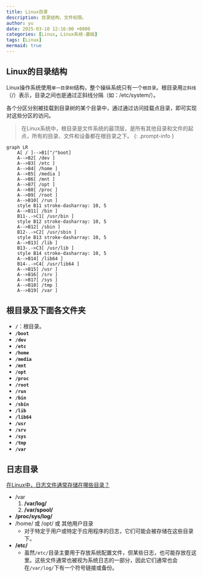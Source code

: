 ```yaml
---
title: Linux目录
description: 目录结构、文件权限。
author: yu
date: 2025-03-10 12:16:00 +0800
categories: [Linux, Linux系统-基础]
tags: [Linux]
mermaid: true
---
```


## Linux的目录结构

Linux操作系统使用`单一目录树`结构，整个操纵系统只有一个`根目录`。根目录用`正斜线`（/）表示，目录之间也是通过正斜线分隔（如：/etc/system/）。

各个分区分别被挂载到目录树的某个目录中，通过通过访问挂载点目录，即可实现对这些分区的访问。

> 在Linux系统中，根目录是文件系统的最顶层，是所有其他目录和文件的起点，所有的目录、文件和设备都在根目录之下。
{: .prompt-info }

```mermaid
graph LR
	A[ / ]-->B1["/"boot]
	A-->B2[ /dev ]
	A-->B3[ /etc ]
	A-->B4[ /home ]
	A-->B5[ /media ]
	A-->B6[ /mnt ]
	A-->B7[ /opt ]
	A-->B8[ /proc ]
	A-->B9[ /root ]
	A-->B10[ /run ]
	style B11 stroke-dasharray: 10, 5
	A-->B11[ /bin ]
	B11-.->C1[ /usr/bin ]
	style B12 stroke-dasharray: 10, 5
	A-->B12[ /sbin ]
	B12-.->C2[ /usr/sbin ]
	style B13 stroke-dasharray: 10, 5
	A-->B13[ /lib ]
	B13-.->C3[ /usr/lib ]
	style B14 stroke-dasharray: 10, 5
	A-->B14[ /lib64 ]
	B14-.->C4[ /usr/lib64 ]
	A-->B15[ /usr ]
	A-->B16[ /srv ]
	A-->B17[ /sys ]
	A-->B18[ /tmp ]
	A-->B19[ /var ]
```

## 根目录及下面各文件夹

- **`/`**：根目录。
- **`/boot`**
- **`/dev`**
- **`/etc`**
- **`/home`**
- **`/media`**
- **`/mnt`**
- **`/opt`**
- **`/proc`**
- **`/root`**
- **`/run`**
- **`/bin`**
- **`/sbin`**
- **`/lib`**
- **`/lib64`**
- **`/usr`**
- **`/srv`**
- **`/sys`**
- **`/tmp`**
- **`/var`**


## 日志目录

[在Linux中，日志文件通常存储在哪些目录？](https://www.cnblogs.com/huangjiabobk/p/18172420)
* /var
   1. **/var/log/**
   2. **/var/spool/**
* **/proc/sys/log/**
* /home/ 或 /opt/ 或 其他用户目录
  - 对于特定于用户或特定于应用程序的日志，它们可能会被存储在这些目录下。
* **/etc/**
  - 虽然`/etc/`目录主要用于存放系统配置文件，但某些日志，也可能存放在这里。这些文件通常也被视为系统日志的一部分，因此它们通常也会在`/var/log/`下有一个符号链接或备份。

